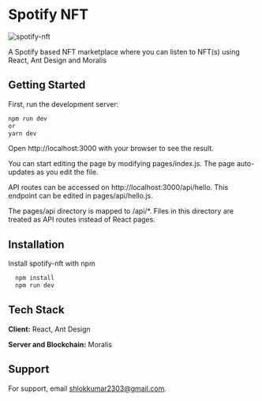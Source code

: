 # Spotify NFT

![spotify-nft](https://socialify.git.ci/shlok2740/spotify-nft/image?description=1&font=Bitter&language=1&name=1&owner=1&pattern=Overlapping%20Hexagons&theme=Dark)

A Spotify based NFT marketplace where you can listen to NFT(s) using React, Ant Design and Moralis


## Getting Started


First, run the development server:


```bash
npm run dev
or
yarn dev
```

Open http://localhost:3000 with your browser to see the result.

You can start editing the page by modifying pages/index.js. The page auto-updates as you edit the file.

API routes can be accessed on http://localhost:3000/api/hello. This endpoint can be edited in pages/api/hello.js.

The pages/api directory is mapped to /api/*. Files in this directory are treated as API routes instead of React pages.

## Installation

Install spotify-nft with npm

```bash
  npm install 
  npm run dev
```


## Tech Stack

**Client:** React, Ant Design

**Server and Blockchain:** Moralis


## Support

For support, email shlokkumar2303@gmail.com.

